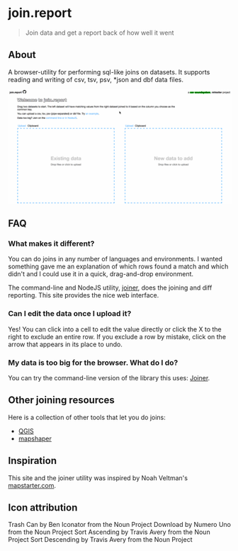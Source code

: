 join.report
===========

> Join data and get a report back of how well it went

## About

A browser-utility for performing sql-like joins on datasets. It supports reading and writing of  csv, tsv, psv, *json and dbf data files.

![](screenshots/join.report.gif)

## FAQ

### What makes it different?

You can do joins in any number of languages and environments. I wanted something gave me an explanation of which rows found a match and which didn't and I could use it in a quick, drag-and-drop environment.

The command-line and NodeJS utility, [joiner](https://github.com/mhkeller/joiner), does the joining and diff reporting. This site provides the nice web interface.

### Can I edit the data once I upload it?

Yes! You can click into a cell to edit the value directly or click the X to the right to exclude an entire row. If you exclude a row by mistake, click on the arrow that appears in its place to undo.

### My data is too big for the browser. What do I do?

You can try the command-line version of the library this uses: [Joiner](https://github.com/mhkeller/joiner).

## Other joining resources

Here is a collection of other tools that let you do joins:

* [QGIS](https://qgis.org)
* [mapshaper](https://github.com/mbloch/mapshaper)

## Inspiration

This site and the joiner utility was inspired by Noah Veltman's [mapstarter.com](https://mapstarter.com).

## Icon attribution

Trash Can by Ben Iconator from the Noun Project
Download by Numero Uno from the Noun Project
Sort Ascending by Travis Avery from the Noun Project
Sort Descending by Travis Avery from the Noun Project
